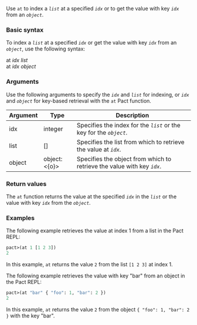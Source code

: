 Use `at` to index a *`list`* at a specified *`idx`* or to get the value with key *`idx`* from an *`object`*.

### Basic syntax

To index a *`list`* at a specified *`idx`* or get the value with key *`idx`* from an *`object`*, use the following syntax:

at *idx* *list*\
at *idx* *object*

### Arguments

Use the following arguments to specify the *`idx`* and *`list`* for indexing, or *`idx`* and *`object`* for key-based retrieval with the `at` Pact function.

| Argument | Type | Description |
| --- | --- | --- |
| idx | integer | Specifies the index for the *`list`* or the key for the *`object`*. |
| list | [<l>] | Specifies the list from which to retrieve the value at *`idx`*. |
| object | object:<{o}> | Specifies the object from which to retrieve the value with key *`idx`*. |

### Return values

The `at` function returns the value at the specified *`idx`* in the *`list`* or the value with key *`idx`* from the *`object`*.

### Examples

The following example retrieves the value at index 1 from a list in the Pact REPL:

```lisp
pact>(at 1 [1 2 3])
2
```

In this example, `at` returns the value `2` from the list `[1 2 3]` at index 1.

The following example retrieves the value with key "bar" from an object in the Pact REPL:

```lisp
pact>(at "bar" { "foo": 1, "bar": 2 })
2
```

In this example, `at` returns the value `2` from the object `{ "foo": 1, "bar": 2 }` with the key "bar".
